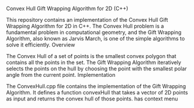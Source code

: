 Convex Hull Gift Wrapping Algorithm for 2D (C++)


This repository contains an implementation of the Convex Hull Gift Wrapping Algorithm for 2D in C++. The Convex Hull problem is a fundamental problem in computational geometry, and the Gift Wrapping Algorithm, also known as Jarvis March, is one of the simple algorithms to solve it efficiently.
Overview

The Convex Hull of a set of points is the smallest convex polygon that contains all the points in the set. The Gift Wrapping Algorithm iteratively selects the points on the hull by choosing the point with the smallest polar angle from the current point.
Implementation

The ConvexHull.cpp file contains the implementation of the Gift Wrapping Algorithm. It defines a function convexHull that takes a vector of 2D points as input and returns the convex hull of those points.
has context menu
